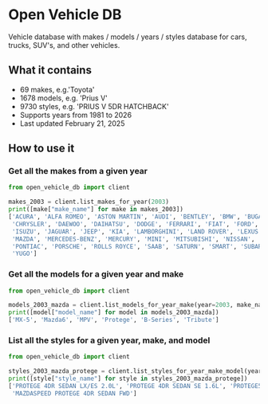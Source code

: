 # Open Vehicle DB

Vehicle database with makes / models / years / styles database for cars, trucks, SUV's, and other vehicles.

## What it contains
* 69 makes, e.g.'Toyota'
* 1678 models, e.g. 'Prius V'
* 9730 styles, e.g. 'PRIUS V 5DR HATCHBACK'
* Supports years from 1981 to 2026
* Last updated February 21, 2025

## How to use it

### Get all the makes from a given year

```python
from open_vehicle_db import client

makes_2003 = client.list_makes_for_year(2003)
print([make["make_name"] for make in makes_2003])
['ACURA', 'ALFA ROMEO', 'ASTON MARTIN', 'AUDI', 'BENTLEY', 'BMW', 'BUGATTI', 'BUICK', 'CADILLAC', 'CHEVROLET',
 'CHRYSLER', 'DAEWOO', 'DAIHATSU', 'DODGE', 'FERRARI', 'FIAT', 'FORD', 'GMC', 'HONDA', 'HUMMER', 'HYUNDAI', 'INFINITI',
 'ISUZU', 'JAGUAR', 'JEEP', 'KIA', 'LAMBORGHINI', 'LAND ROVER', 'LEXUS', 'LINCOLN', 'LOTUS', 'MASERATI', 'MAYBACH',
 'MAZDA', 'MERCEDES-BENZ', 'MERCURY', 'MINI', 'MITSUBISHI', 'NISSAN', 'OLDSMOBILE', 'PETERBILT', 'PEUGEOT', 'PLYMOUTH',
 'PONTIAC', 'PORSCHE', 'ROLLS ROYCE', 'SAAB', 'SATURN', 'SMART', 'SUBARU', 'SUZUKI', 'TOYOTA', 'TRIUMPH', 'VOLVO',
 'YUGO']
```

### Get all the models for a given year and make

```python
from open_vehicle_db import client

models_2003_mazda = client.list_models_for_year_make(year=2003, make_name="Mazda")
print([model["model_name"] for model in models_2003_mazda])
['MX-5', 'Mazda6', 'MPV', 'Protege', 'B-Series', 'Tribute']
```

### List all the styles for a given year, make, and model

```python
from open_vehicle_db import client

styles_2003_mazda_protege = client.list_styles_for_year_make_model(year=2003, make="Mazda", model="Protege")
print([style["style_name"] for style in styles_2003_mazda_protege])
['PROTEGE 4DR SEDAN LX/ES 2.0L', 'PROTEGE 4DR SEDAN SE 1.6L', 'PROTEGE5 4DR WAGON FWD',
 'MAZDASPEED PROTEGE 4DR SEDAN FWD']
```
